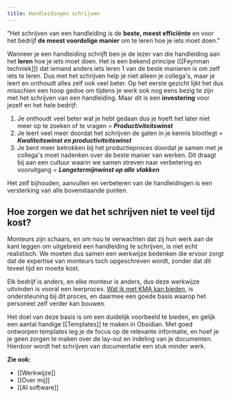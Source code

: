 ```yaml
---
title: Handleidingen schrijven
---
```

"Het schrijven van een handleiding is de **beste, meest efficiënte** en voor het bedrijf **de meest voordelige manier** om te leren hoe je iets moet doen."

Wanneer je een handleiding schrijft ben je de lezer van die handleiding aan het **leren** hoe je iets moet doen. Het is een bekend principe ([[Feynman techniek]]) dat iemand anders iets leren 1 van de beste manieren is om zelf iets te leren. Dus met het schrijven help je niet alleen je collega's, maar je leert en onthoudt alles zelf ook veel beter.
Op het eerste gezicht lijkt het dus misschien een hoop gedoe om tijdens je werk ook nog eens bezig te zijn met het schrijven van een handleiding. Maar dit is een **investering** voor jezelf en het hele bedrijf: 

1. Je onthoudt veel beter wat je hebt gedaan dus je hoeft het later niet meer op te zoeken of te vragen = ***Productiviteitswinst***
2. Je leert veel meer doordat het schrijven de gaten in je kennis blootlegt = ***Kwaliteitswinst en productiviteitswinst***
3. Je bent meer betrokken bij het productieproces doordat je samen met je collega's moet nadenken over de beste manier van werken. Dit draagt bij aan een cultuur waarin we samen streven naar verbetering en vooruitgang = ***Langetermijnwinst op alle vlakken***

Het zelf bijhouden, aanvullen en verbeteren van de handleidingen is een versterking van alle bovenstaande punten.

## Hoe zorgen we dat het schrijven niet te veel tijd kost?
Monteurs zijn schaars, en om nou te verwachten dat zij hun werk aan de kant leggen om uitgebreid een handleiding te schrijven, is niet echt realistisch. We moeten dus samen een werkwijze bedenken die ervoor zorgt dat de expertise van monteurs toch opgeschreven wordt, zonder dat dit teveel tijd en moeite kost.

Elk bedrijf is anders, en elke monteur is anders, dus deze werkwijze uitvinden is vooral een leerproces. [Wat ik met KMA kan bieden](Werkwijze), is ondersteuning bij dit proces, en daarmee een goede basis waarop het personeel zelf verder kan bouwen.

Het doel van deze basis is om een duidelijk voorbeeld te bieden, en gelijk een aantal handige [[Templates]] te maken in Obsidian. Met goed ontworpen templates leg je de focus op de relevante informatie, en hoef je je geen zorgen te maken over de lay-out en indeling van je documenten. Hierdoor wordt het schrijven van documentatie een stuk minder werk.

**Zie ook:**
- [[Werkwijze]]
- [[Over mij]]
- [[AI software]]